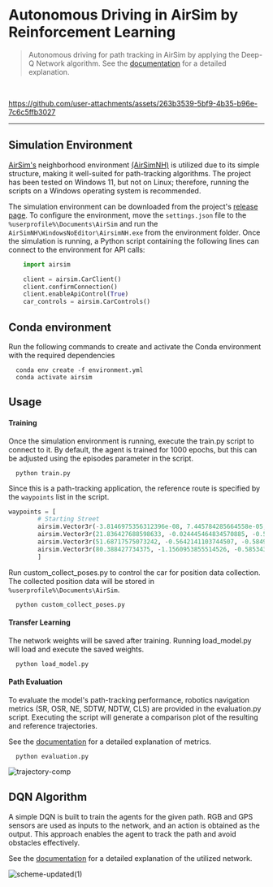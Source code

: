 # Autonomous Driving in AirSim by Reinforcement Learning

> Autonomous driving for path tracking in AirSim by applying the Deep-Q Network algorithm. See the [documentation](https://github.com/BashMocha/Reinforcement-Learning-in-AirSim/blob/master/docs/Reinforcement_Learning_on_Autonomous_Vehicles.pdf) for a detailed explanation.
<br>

https://github.com/user-attachments/assets/263b3539-5bf9-4b35-b96e-7c6c5ffb3027

---

## Simulation Environment
[AirSim's](https://github.com/microsoft/AirSim/) neighborhood environment [(AirSimNH)](https://github.com/microsoft/AirSim/releases/tag/v1.8.1-windows) is utilized due to its simple structure, making it well-suited for path-tracking algorithms. The project has been tested on Windows 11, but not on Linux; therefore, running the scripts on a Windows operating system is recommended.

The simulation environment can be downloaded from the project's [release page](https://github.com/microsoft/AirSim/releases/tag/v1.8.1-windows). To configure the environment, move the `settings.json` file to the `%userprofile%\Documents\AirSim` and run the `AirSimNH\WindowsNoEditor\AirsimNH.exe` from the environment folder. Once the simulation is running, a Python script containing the following lines can connect to the environment for API calls:

```python
    import airsim

    client = airsim.CarClient()
    client.confirmConnection()     
    client.enableApiControl(True)  
    car_controls = airsim.CarControls()
```

## Conda environment
Run the following commands to create and activate the Conda environment with the required dependencies
```
  conda env create -f environment.yml
  conda activate airsim
```

## Usage

#### Training
Once the simulation environment is running, execute the train.py script to connect to it. By default, the agent is trained for 1000 epochs, but this can be adjusted using the episodes parameter in the script.
```
  python train.py
```

Since this is a path-tracking application, the reference route is specified by the `waypoints` list in the script.
```python
waypoints = [
        # Starting Street
        airsim.Vector3r(-3.8146975356312396e-08, 7.445784285664558e-05, -0.5857376456260681),  # Starting point
        airsim.Vector3r(21.836427688598633, -0.024445464834570885, -0.5837180614471436),       # White car
        airsim.Vector3r(51.68717575073242, -0.5642141103744507, -0.584981381893158),           # Red car
        airsim.Vector3r(80.388427734375, -1.1560953855514526, -0.5853434801101685),            # Near end of the street
        ]
```

Run custom_collect_poses.py to control the car for position data collection. The collected position data will be stored in `%userprofile%\Documents\AirSim`.
```
  python custom_collect_poses.py
```

#### Transfer Learning
The network weights will be saved after training. Running load_model.py will load and execute the saved weights.
```
  python load_model.py
```

#### Path Evaluation
To evaluate the model's path-tracking performance, robotics navigation metrics (SR, OSR, NE, SDTW, NDTW, CLS) are provided in the evaluation.py script. Executing the script will generate a comparison plot of the resulting and reference trajectories.

See the [documentation](https://github.com/BashMocha/Reinforcement-Learning-in-AirSim/blob/master/docs/Reinforcement_Learning_on_Autonomous_Vehicles.pdf) for a detailed explanation of metrics.
```
  python evaluation.py
```
![trajectory-comp](https://github.com/user-attachments/assets/7101f733-4821-47eb-b740-276b05968c61)


## DQN Algorithm
A simple DQN is built to train the agents for the given path. RGB and GPS sensors are used as inputs to the network, and an action is obtained as the output. This approach enables the agent to track the path and avoid obstacles effectively.

See the [documentation](https://github.com/BashMocha/Reinforcement-Learning-in-AirSim/blob/master/docs/Reinforcement_Learning_on_Autonomous_Vehicles.pdf) for a detailed explanation of the utilized network.

![scheme-updated(1)](https://github.com/user-attachments/assets/e8e0eee5-dfb0-4d72-87fd-4fd66ae67a49)
